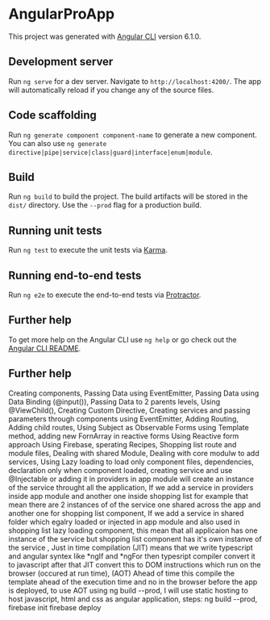 # AngularProApp

This project was generated with [Angular CLI](https://github.com/angular/angular-cli) version 6.1.0.

## Development server

Run `ng serve` for a dev server. Navigate to `http://localhost:4200/`. The app will automatically reload if you change any of the source files.

## Code scaffolding

Run `ng generate component component-name` to generate a new component. You can also use `ng generate directive|pipe|service|class|guard|interface|enum|module`.

## Build

Run `ng build` to build the project. The build artifacts will be stored in the `dist/` directory. Use the `--prod` flag for a production build.

## Running unit tests

Run `ng test` to execute the unit tests via [Karma](https://karma-runner.github.io).

## Running end-to-end tests

Run `ng e2e` to execute the end-to-end tests via [Protractor](http://www.protractortest.org/).

## Further help

To get more help on the Angular CLI use `ng help` or go check out the [Angular CLI README](https://github.com/angular/angular-cli/blob/master/README.md).

## Further help
Creating components,
Passing Data using EventEmitter,
Passing Data using Data Binding (@input()),
Passing Data to 2 parents levels,
Using @ViewChild(),
Creating Custom Directive,
Creating services and passing parameters through components using EventEmitter,
Adding Routing,
Adding child routes,
Using Subject as Observable
Forms using Template method,
adding new FornArray in reactive forms
Using Reactive form approach
Using Firebase,
sperating Recipes, Shopping list route and module files,
Dealing with shared Module,
Dealing with core modulw to add services,
Using Lazy loading to load only component files, dependencies, declaration only when component loaded,
creating service and use @Injectable or adding it in providers in app module will create an instance of the service throught all the application,
If we add a service in providers inside app module and another one inside shopping list for example that mean
there are 2 instances of of the service one shared across the app and another one for shopping list component,
If we add a service in shared folder which egalry loaded or injected in app module and also used in shopping list lazy loading component, this mean that all applicaion has one instance of the service but shopping list component has it's own instanve of the service ,
Just in time compilation (JIT) means that we write typescript and angular syntex like *ngIf and *ngFor then typesript compiler convert it to javascript after that JIT convert this to DOM instructions which run on the browser (occured at run time),
(AOT) Ahead of time this compile the template ahead of the execution time and no in the browser before the app is deployed,
to use AOT using ng build --prod,
I will use static hosting to host javascript, html and css as angular application,
steps: 
ng build --prod, 
firebase init
firebase deploy




